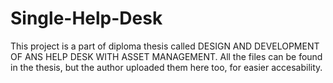 # Single-Help-Desk
This project is a part of diploma thesis called DESIGN AND DEVELOPMENT OF ANS HELP DESK WITH ASSET MANAGEMENT. All the files can be found in the thesis, but the author uploaded them here too, for easier accesability.
